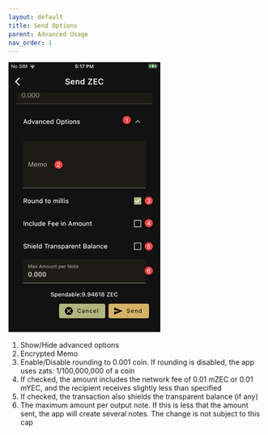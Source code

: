 ```yaml
---
layout: default
title: Send Options
parent: Advanced Usage
nav_order: 1
---
```


![Send](img/IMG_0087.PNG)

1. Show/Hide advanced options
2. Encrypted Memo
3. Enable/Disable rounding to 0.001 coin. If rounding is disabled,
the app uses zats: 1/100,000,000 of a coin
4. If checked, the amount includes the network fee 
of 0.01 mZEC or 0.01 mYEC, and the recipient receives slightly less 
than specified
5. If checked, the transaction also shields the transparent balance 
(if any)
6. The maximum amount per output note. If this is less that the amount
sent, the app will create several notes. The change is not subject to
this cap
